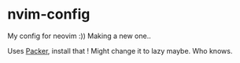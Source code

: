 # nvim-config

My config for neovim :)) Making a new one..

Uses [Packer](https://github.com/wbthomason/packer.nvim), install that   !
Might change it to lazy maybe. Who knows.
